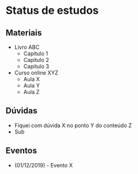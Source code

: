 # Status de estudos

## Materiais
  - Livro ABC
    - Capitulo 1
    - Capitulo 2
    - Capitulo 3
  - Curso online XYZ
    - Aula X
    - Aula Y
    - Aula Z

## Dúvidas
  - Fiquei com dúvida X no ponto Y do conteúdo Z
  - Sub

## Eventos
  - (01/12/2019) - Evento X

